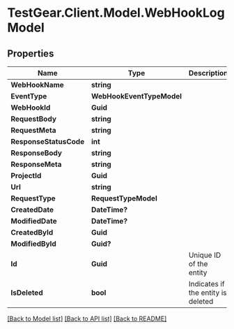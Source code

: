 # TestGear.Client.Model.WebHookLogModel

## Properties

Name | Type | Description | Notes
------------ | ------------- | ------------- | -------------
**WebHookName** | **string** |  | [optional] 
**EventType** | **WebHookEventTypeModel** |  | 
**WebHookId** | **Guid** |  | [optional] 
**RequestBody** | **string** |  | [optional] 
**RequestMeta** | **string** |  | [optional] 
**ResponseStatusCode** | **int** |  | [optional] 
**ResponseBody** | **string** |  | [optional] 
**ResponseMeta** | **string** |  | [optional] 
**ProjectId** | **Guid** |  | [optional] 
**Url** | **string** |  | [optional] 
**RequestType** | **RequestTypeModel** |  | 
**CreatedDate** | **DateTime?** |  | [optional] 
**ModifiedDate** | **DateTime?** |  | [optional] 
**CreatedById** | **Guid** |  | [optional] 
**ModifiedById** | **Guid?** |  | [optional] 
**Id** | **Guid** | Unique ID of the entity | [optional] 
**IsDeleted** | **bool** | Indicates if the entity is deleted | [optional] 

[[Back to Model list]](../README.md#documentation-for-models) [[Back to API list]](../README.md#documentation-for-api-endpoints) [[Back to README]](../README.md)

